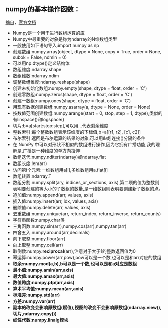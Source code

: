 ## numpy的基本操作函数：

[摘自](https://www.cnblogs.com/limitlessun/p/8489749.html#_label2)，[官方文档](https://www.yiibai.com/numpy/)

- Numpy是一个用于进行数组运算的库
- Numpy中最重要的对象是称为ndarray的N维数组类型
- 一般使用如下语句导入:import numpy as np
- 创建数组:numpy.array(object, dtype = None, copy = True, order = None, subok = False, ndmin = 0)
- 可以用np.dtype()定义结构体
- 数组维度:ndarray.shape
- 数组维数:ndarray.ndim
- 调整数组维度:ndarray.reshape(shape)
- 创建未初始化数组:numpy.empty(shape, dtype = float, order = 'C')
- 创建零数组:numpy.zeros(shape, dtype = float, order = 'C')
- 创建一数组:numpy.ones(shape, dtype = float, order = 'C')
- 用现有数据创建数组:numpy.asarray(a, dtype = None, order = None)
- 按数值范围创建数组:numpy.arange(start = 0, stop, step = 1, dtype),类似的有linspace()和logspace()
- 切片:b=a[start:stop:step],可以用...代表剩余维度
- 整数索引:每个整数数组表示该维度的下标值,b=a[[r1, r2], [c1, c2]]
- 布尔索引:返回是布尔运算的结果的对象,可以用&或|连接()分隔的条件
- 在 NumPy 中可以对形状不相似的数组进行操作,因为它拥有广播功能,我的理解是,广播是一种维度的单方向拉伸
- 数组迭代:numpy.nditer(ndarray)或ndarray.flat
- 数组长度:len(arr)
- 访问第i个元素:一维数组用a[i],多维数组用a.flat[i]
- 数组转置:ndarray.T
- 数组分割:numpy.split(ary, indices_or_sections, axis),第二项的值为整数则表明要创建的等大小的子数组的数量,是一维数组则表明要创建新子数组的点。
- 追加值:numpy.append(arr, values, axis)
- 插入值:numpy.insert(arr, idx, values, axis)
- 删除值:numpy.delete(arr, values, axis)
- 去重数组:numpy.unique(arr, return_index, return_inverse, return_counts)
- 字符串函数:numpy.char类
- 三角函数:numpy.sin(arr),numpy.cos(arr),numpy.tan(arr)
- 四舍五入:numpy.around(arr,decimals)
- 向下取整:numpy.floor(arr)
- 向上取整:numpy.ceil(arr)
- 取倒数:numpy.**reciprocal**(arr),注意对于大于1的整数返回值为0
- 幂运算:numpy.power(arr,pow),pow可以是一个数,也可以是和arr对应的数组
- **取余:numpy.mod(a,b),b可以是一个数,也可以是和a对应是数组**
- **最小值:numpy.amin(arr,axis)**
- **最大值:numpy.amax(arr,axis)**
- **数值跨度:numpy.ptp(arr,axis)**
- **算术平均值:numpy.mean(arr,axis)**
- **标准差:numpy.std(arr)**
- **方差:numpy.var(arr)**
- **副本的改变会影响原数组(赋值),视图的改变不会影响原数组(ndarray.view(),切片,ndarray.copy())**
- **线性代数:numpy.linalg模块**